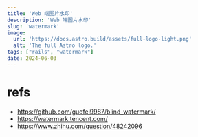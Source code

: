```yaml
---
title: 'Web 端图片水印'
description: 'Web 端图片水印'
slug: 'watermark'
image:
  url: 'https://docs.astro.build/assets/full-logo-light.png'
  alt: 'The full Astro logo.'
tags: ["rails", "watermark"]
date: 2024-06-03
---
```


# refs

- <https://github.com/guofei9987/blind_watermark/>
- <https://watermark.tencent.com/>
- <https://www.zhihu.com/question/48242096>
